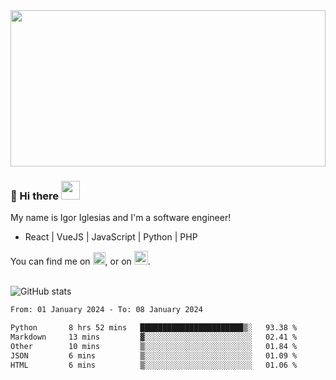 <img src="https://c.tenor.com/KjVxfRrrncUAAAAd/matrix.gif" width="100%" height="250px">

### 🔭 Hi there <img src="https://raw.githubusercontent.com/MartinHeinz/MartinHeinz/master/wave.gif" width="30px">


My name is Igor Iglesias and I'm a software engineer!
<br>

<ul>
  <li> React | VueJS | JavaScript | Python | PHP </li>
</ul>
You can find me on <a href="https://twitter.com/IgorIglesias5"><img src="https://i.imgur.com/JLLlB5S.png" width="20px"></a>, or on <a href="https://www.linkedin.com/in/igor-iglesias-62478428/"><img src="https://i.imgur.com/PXyIkWx.png" width="22px"></a>.

<br>
<br>

![GitHub stats](https://github-readme-stats.vercel.app/api?username=igoiglesias&show_icons=true&count_private=true&theme=chartreuse-dark&hide_title=true)

<!--START_SECTION:waka-->

```txt
From: 01 January 2024 - To: 08 January 2024

Python       8 hrs 52 mins   ███████████████████████▒░   93.38 %
Markdown     13 mins         ▓░░░░░░░░░░░░░░░░░░░░░░░░   02.41 %
Other        10 mins         ▒░░░░░░░░░░░░░░░░░░░░░░░░   01.84 %
JSON         6 mins          ▒░░░░░░░░░░░░░░░░░░░░░░░░   01.09 %
HTML         6 mins          ▒░░░░░░░░░░░░░░░░░░░░░░░░   01.06 %
```

<!--END_SECTION:waka-->
